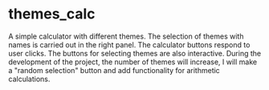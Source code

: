 # themes_calc
A simple calculator with different themes. The selection of themes with names is carried out in the right panel. The calculator buttons respond to user clicks. The buttons for selecting themes are also interactive. During the development of the project, the number of themes will increase, I will make a "random selection" button and add functionality for arithmetic calculations.
